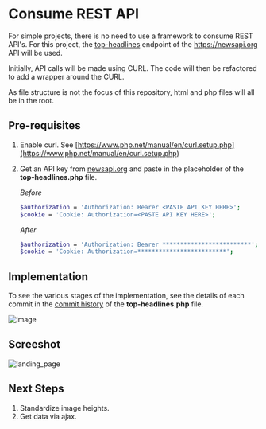 # Consume REST API

For simple projects, there is no need to use a framework to consume REST API's.  For this project, the [top-headlines](https://newsapi.org/docs/endpoints/top-headlines) endpoint of the https://newsapi.org API will be used.

Initially, API calls will be made using CURL. The code will then be refactored to add a wrapper around the CURL.

As file structure is not the focus of this repository, html and php files will all be in the root.

## Pre-requisites

1. Enable curl. See [https://www.php.net/manual/en/curl.setup.php](https://www.php.net/manual/en/curl.setup.php)
2. Get an API key from [newsapi.org](https://newsapi.org/register/) and paste in the placeholder of the **top-headlines.php** file. 

   _Before_
   ```bash
   $authorization = 'Authorization: Bearer <PASTE API KEY HERE>';
   $cookie = 'Cookie: Authorization=<PASTE API KEY HERE>';
   ```

   _After_
   ```bash
   $authorization = 'Authorization: Bearer *************************';
   $cookie = 'Cookie: Authorization=*************************';
   ```

## Implementation

To see the various stages of the implementation, see the details of each commit in the [commit history](https://github.com/acasin3/news-client/commits/main/top-headlines.php) of the **top-headlines.php** file.

![image](https://user-images.githubusercontent.com/59311849/123371167-c8d1ff80-d5b3-11eb-9442-408dab3a8abc.png)

## Screeshot

![landing_page](https://user-images.githubusercontent.com/59311849/143609152-cc9315e6-dd5c-4068-9e76-a074cfd1e42f.PNG)

## Next Steps
1. Standardize image heights.
2. Get data via ajax.
